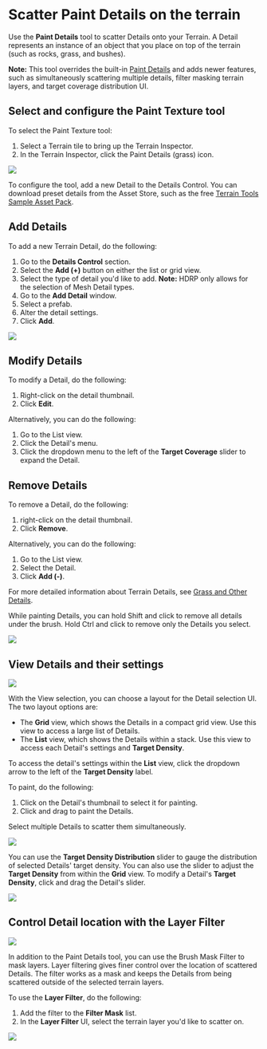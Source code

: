 # Scatter Paint Details on the terrain

Use the **Paint Details** tool to scatter Details onto your Terrain. A Detail represents an instance of an object that you place on top of the terrain (such as rocks, grass, and bushes). 

**Note:** This tool overrides the built-in [Paint Details](https://docs.unity3d.com/Manual/terrain-Grass.html) and adds newer features, such as simultaneously scattering multiple details, filter masking terrain layers, and target coverage distribution UI.

## Select and configure the Paint Texture tool

To select the Paint Texture tool:
1. Select a Terrain tile to bring up the Terrain Inspector.
2. In the Terrain Inspector, click the Paint Details (grass) icon.

![](images/Paint_Details_01.png)

To configure the tool, add a new Detail to the Details Control. You can download preset details from the Asset Store, such as the free [Terrain Tools Sample Asset Pack](https://assetstore.unity.com/packages/2d/textures-materials/nature/terrain-tools-sample-asset-pack-145808).

## Add Details

To add a new Terrain Detail, do the following:

1. Go to the **Details Control** section.
1. Select the **Add (+)** button on either the list or grid view.
1. Select the type of detail you'd like to add. **Note:** HDRP only allows for the selection of Mesh Detail types.
1. Go to the **Add Detail** window.
1. Select a prefab.
1. Alter the detail settings.
1. Click **Add**.

![](images/Paint_Details_02.png)

## Modify Details

To modify a Detail, do the following:

1. Right-click on the detail thumbnail.
1. Click **Edit**.

 Alternatively, you can do the following:
 
 1. Go to the List view.
 1. Click the Detail's menu. 
 1. Click the dropdown menu to the left of the **Target Coverage** slider to expand the Detail.

## Remove Details

To remove a Detail, do the following:

1. right-click on the detail thumbnail.
1. Click **Remove**.

 Alternatively, you can do the following:
 
 1. Go to the List view.
 1. Select the Detail.
 1. Click **Add (-)**.

For more detailed information about Terrain Details, see [Grass and Other Details](https://docs.unity3d.com/Manual/terrain-Grass.html).

While painting Details, you can hold Shift and click to remove all details under the brush. Hold Ctrl and click to remove only the Details you select.

![](images/Paint_Details_03.png)

## View Details and their settings

![](images/Paint_Details_04.png)

With the View selection, you can choose a layout for the Detail selection UI. The two layout options are:

- The **Grid** view, which shows the Details in a compact grid view. Use this view to access a large list of Details.
- The **List** view, which shows the Details within a stack. Use this view to access each Detail's settings and **Target Density**.

To access the detail's settings within the **List** view, click the dropdown arrow to the left of the **Target Density** label.

To paint, do the following:

1. Click on the Detail's thumbnail to select it for painting.
1. Click and drag to paint the Details.

Select multiple Details to scatter them simultaneously. 

![](images/Paint_Details_05.png)

You can use the **Target Density Distribution** slider to gauge the distribution of selected Details' target density. You can also use the slider to adjust the **Target Density** from within the **Grid** view.
To modify a Detail's **Target Density**, click and drag the Detail's slider. 

![](images/Paint_Details_06.png)

## Control Detail location with the Layer Filter

![](images/Paint_Details_07.png)

In addition to the Paint Details tool, you can use the Brush Mask Filter to mask layers. Layer filtering gives finer control over the location of scattered Details. The filter works as a mask and keeps the Details from being scattered outside of the selected terrain layers.

To use the **Layer Filter**, do the following:
1. Add the filter to the **Filter Mask** list.
1. In the **Layer Filter** UI, select the terrain layer you'd like to scatter on.

![](images/Paint_Details_08.png)